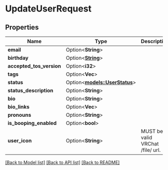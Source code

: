 # UpdateUserRequest

## Properties

Name | Type | Description | Notes
------------ | ------------- | ------------- | -------------
**email** | Option<**String**> |  | [optional]
**birthday** | Option<[**String**](string.md)> |  | [optional]
**accepted_tos_version** | Option<**i32**> |  | [optional]
**tags** | Option<**Vec<String>**> |   | [optional]
**status** | Option<[**models::UserStatus**](UserStatus.md)> |  | [optional]
**status_description** | Option<**String**> |  | [optional]
**bio** | Option<**String**> |  | [optional]
**bio_links** | Option<**Vec<String>**> |  | [optional]
**pronouns** | Option<**String**> |  | [optional]
**is_booping_enabled** | Option<**bool**> |  | [optional]
**user_icon** | Option<**String**> | MUST be a valid VRChat /file/ url. | [optional]

[[Back to Model list]](../README.md#documentation-for-models) [[Back to API list]](../README.md#documentation-for-api-endpoints) [[Back to README]](../README.md)


